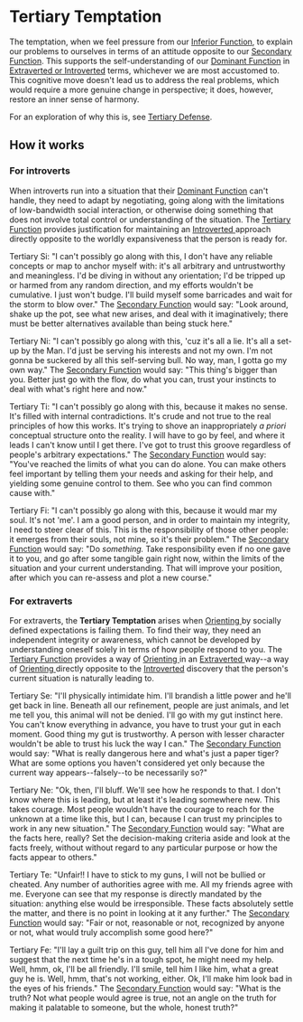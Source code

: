 # Tertiary Temptation

The temptation, when we feel pressure from our [Inferior Function](../inferior-function.md), to explain our problems to ourselves in terms of an attitude opposite to our [Secondary Function](../secondary-function/). This supports the self-understanding of our [Dominant Function](../dominant-function.md) in [Extraverted or Introverted](broken-reference) terms, whichever we are most accustomed to. This cognitive move doesn't lead us to address the real problems, which would require a more genuine change in perspective; it does, however, restore an inner sense of harmony.

For an exploration of why this is, see [Tertiary Defense](https://web.archive.org/web/20060621032431/http://greenlightwiki.com/lenore-exegesis/Tertiary_Defense).

## How it works

### For introverts

When introverts run into a situation that their [Dominant Function](../dominant-function.md) can't handle, they need to adapt by negotiating, going along with the limitations of low-bandwidth social interaction, or otherwise doing something that does not involve total control or understanding of the situation. The [Tertiary Function](./) provides justification for maintaining an [Introverted ](broken-reference)approach directly opposite to the worldly expansiveness that the person is ready for.

Tertiary Si: "I can't possibly go along with this, I don't have any reliable concepts or map to anchor myself with: it's all arbitrary and untrustworthy and meaningless. I'd be diving in without any orientation; I'd be tripped up or harmed from any random direction, and my efforts wouldn't be cumulative. I just won't budge. I'll build myself some barricades and wait for the storm to blow over." The [Secondary Function](../secondary-function/) would say: "Look around, shake up the pot, see what new arises, and deal with it imaginatively; there must be better alternatives available than being stuck here."

Tertiary Ni: "I can't possibly go along with this, 'cuz it's all a lie. It's all a set-up by the Man. I'd just be serving his interests and not my own. I'm not gonna be suckered by all this self-serving bull. No way, man, I gotta go my own way." The [Secondary Function](../secondary-function/) would say: "This thing's bigger than you. Better just go with the flow, do what you can, trust your instincts to deal with what's right here and now."

Tertiary Ti: "I can't possibly go along with this, because it makes no sense. It's filled with internal contradictions. It's crude and not true to the real principles of how this works. It's trying to shove an inappropriately _a priori_ conceptual structure onto the reality. I will have to go by feel, and where it leads I can't know until I get there. I've got to trust this groove regardless of people's arbitrary expectations." The [Secondary Function](../secondary-function/) would say: "You've reached the limits of what you can do alone. You can make others feel important by telling them your needs and asking for their help, and yielding some genuine control to them. See who you can find common cause with."

Tertiary Fi: "I can't possibly go along with this, because it would mar my soul. It's not 'me'. I am a good person, and in order to maintain my integrity, I need to steer clear of this. This is the responsibility of those other people: it emerges from their souls, not mine, so it's their problem." The [Secondary Function](../secondary-function/) would say: "Do _something._ Take responsibility even if no one gave it to you, and go after some tangible gain right now, within the limits of the situation and your current understanding. That will improve your position, after which you can re-assess and plot a new course."

### For extraverts

For extraverts, the **Tertiary Temptation** arises when [Orienting ](../../../../sign-interpretation/orienting.md)by socially defined expectations is failing them. To find their way, they need an independent integrity or awareness, which cannot be developed by understanding oneself solely in terms of how people respond to you. The [Tertiary Function](./) provides a way of [Orienting ](../../../../sign-interpretation/orienting.md)in an [Extraverted ](broken-reference)way--a way of [Orienting ](../../../../sign-interpretation/orienting.md)directly opposite to the [Introverted](broken-reference) discovery that the person's current situation is naturally leading to.

Tertiary Se: "I'll physically intimidate him. I'll brandish a little power and he'll get back in line. Beneath all our refinement, people are just animals, and let me tell you, this animal will not be denied. I'll go with my gut instinct here. You can't know everything in advance, you have to trust your gut in each moment. Good thing my gut is trustworthy. A person with lesser character wouldn't be able to trust his luck the way I can." The [Secondary Function](../secondary-function/) would say: "What is really dangerous here and what's just a paper tiger? What are some options you haven't considered yet only because the current way appears--falsely--to be necessarily so?"

Tertiary Ne: "Ok, then, I'll bluff. We'll see how he responds to that. I don't know where this is leading, but at least it's leading somewhere new. This takes courage. Most people wouldn't have the courage to reach for the unknown at a time like this, but I can, because I can trust my principles to work in any new situation." The [Secondary Function](../secondary-function/) would say: "What are the facts here, really? Set the decision-making criteria aside and look at the facts freely, without without regard to any particular purpose or how the facts appear to others."

Tertiary Te: "Unfair!! I have to stick to my guns, I will not be bullied or cheated. Any number of authorities agree with me. All my friends agree with me. Everyone can see that my response is directly mandated by the situation: anything else would be irresponsible. These facts absolutely settle the matter, and there is no point in looking at it any further." The [Secondary Function](../secondary-function/) would say: "Fair or not, reasonable or not, recognized by anyone or not, what would truly accomplish some good here?"

Tertiary Fe: "I'll lay a guilt trip on this guy, tell him all I've done for him and suggest that the next time he's in a tough spot, he might need my help. Well, hmm, ok, I'll be all friendly. I'll smile, tell him I like him, what a great guy he is. Well, hmm, that's not working, either. Ok, I'll make him look bad in the eyes of his friends." The [Secondary Function](../secondary-function/) would say: "What is the truth? Not what people would agree is true, not an angle on the truth for making it palatable to someone, but the whole, honest truth?"
